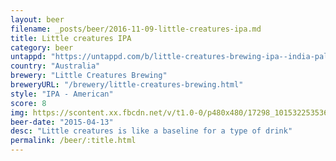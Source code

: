 ```yaml
---
layout: beer
filename: _posts/beer/2016-11-09-little-creatures-ipa.md
title: Little creatures IPA
category: beer
untappd: "https://untappd.com/b/little-creatures-brewing-ipa--india-pale-ale--/418608"
country: "Australia"
brewery: "Little Creatures Brewing"
breweryURL: "/brewery/little-creatures-brewing.html"
style: "IPA - American"
score: 8
img: https://scontent.xx.fbcdn.net/v/t1.0-0/p480x480/17298_10153225353618745_5211021832992114282_n.jpg?_nc_cat=107&_nc_ht=scontent.xx&oh=82d89c8574b57e353017e0b32d3ac2e5&oe=5C9B2404
beer-date: "2015-04-13"
desc: "Little creatures is like a baseline for a type of drink"
permalink: /beer/:title.html
---
```

